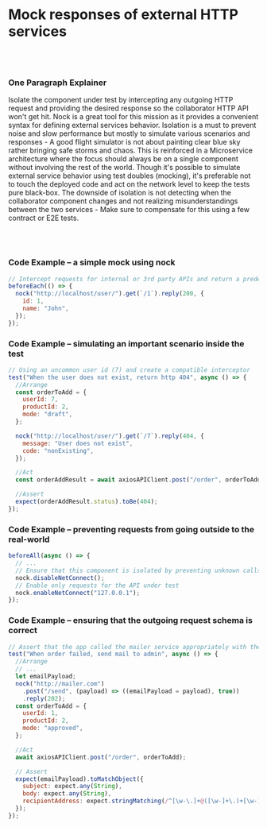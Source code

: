 # Mock responses of external HTTP services

<br/><br/>

### One Paragraph Explainer

Isolate the component under test by intercepting any outgoing HTTP request and providing the desired response so the collaborator HTTP API won't get hit. Nock is a great tool for this mission as it provides a convenient syntax for defining external services behavior. Isolation is a must to prevent noise and slow performance but mostly to simulate various scenarios and responses - A good flight simulator is not about painting clear blue sky rather bringing safe storms and chaos. This is reinforced in a Microservice architecture where the focus should always be on a single component without involving the rest of the world. Though it's possible to simulate external service behavior using test doubles (mocking), it's preferable not to touch the deployed code and act on the network level to keep the tests pure black-box. The downside of isolation is not detecting when the collaborator component changes and not realizing misunderstandings between the two services - Make sure to compensate for this using a few contract or E2E tests.


<br/><br/>

### Code Example – a simple mock using nock

```javascript
// Intercept requests for internal or 3rd party APIs and return a predefined response
beforeEach(() => {
  nock("http://localhost/user/").get(`/1`).reply(200, {
    id: 1,
    name: "John",
  });
});
```

### Code Example – simulating an important scenario inside the test

```javascript
// Using an uncommon user id (7) and create a compatible interceptor
test("When the user does not exist, return http 404", async () => {
  //Arrange
  const orderToAdd = {
    userId: 7,
    productId: 2,
    mode: "draft",
  };

  nock("http://localhost/user/").get(`/7`).reply(404, {
    message: "User does not exist",
    code: "nonExisting",
  });

  //Act
  const orderAddResult = await axiosAPIClient.post("/order", orderToAdd);

  //Assert
  expect(orderAddResult.status).toBe(404);
});
```

### Code Example – preventing requests from going outside to the real-world

```javascript
beforeAll(async () => {
  // ...
  // ️️️Ensure that this component is isolated by preventing unknown calls
  nock.disableNetConnect();
  // Enable only requests for the API under test
  nock.enableNetConnect("127.0.0.1");
});
```

### Code Example – ensuring that the outgoing request schema is correct

```javascript
// ️️️Assert that the app called the mailer service appropriately with the right input
test("When order failed, send mail to admin", async () => {
  //Arrange
  // ...
  let emailPayload;
  nock("http://mailer.com")
    .post("/send", (payload) => ((emailPayload = payload), true))
    .reply(202);
  const orderToAdd = {
    userId: 1,
    productId: 2,
    mode: "approved",
  };

  //Act
  await axiosAPIClient.post("/order", orderToAdd);

  // ️️️Assert
  expect(emailPayload).toMatchObject({
    subject: expect.any(String),
    body: expect.any(String),
    recipientAddress: expect.stringMatching(/^[\w-\.]+@([\w-]+\.)+[\w-]{2,4}$/),
  });
});
```
